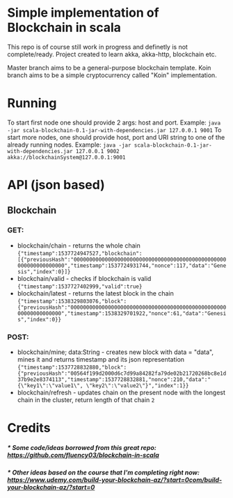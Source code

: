 # Simple implementation of Blockchain in scala
This repo is of course still work in progress and definetly is not complete/ready.
Project created to learn akka, akka-http, blockchain etc.

Master branch aims to be a general-purpose blockchain template.
Koin branch aims to be a simple cryptocurrency called "Koin" implementation.

# Running
To start first node one should provide 2 args: host and port. Example:
```java -jar scala-blockchain-0.1-jar-with-dependencies.jar 127.0.0.1 9001```
To start more nodes, one should provide host, port and URI string to one of the already running nodes. Example:
```java -jar scala-blockchain-0.1-jar-with-dependencies.jar 127.0.0.1 9002 akka://blockchainSystem@127.0.0.1:9001```

# API (json based)
## Blockchain
### GET:
* blockchain/chain - returns the whole chain
```{"timestamp":1537724947527,"blockchain":[{"previousHash":"0000000000000000000000000000000000000000000000000000000000000000","timestamp":1537724931744,"nonce":117,"data":"Genesis","index":0}]}```
* blockchain/valid - checks if blockchain is valid
```{"timestamp":1537727402999,"valid":true}```
* blockchain/latest - returns the latest block in the chain
```{"timestamp":1538329803076,"block":{"previousHash":"0000000000000000000000000000000000000000000000000000000000000000","timestamp":1538329701922,"nonce":61,"data":"Genesis","index":0}}```

### POST:
* blockchain/mine; data:String - creates new block with data = "data", mines it and returns timestamp and its json representation
```{"timestamp":1537728832880,"block":{"previousHash":"00564f199d2000d6c7d99a84282fa79de02b21720268bc8e1d37b9e2e8374113","timestamp":1537728832881,"nonce":210,"data":"{\"key1\":\"value1\", \"key2\":\"value2\"}","index":1}}```
* blockchain/refresh - updates chain on the present node with the longest chain in the cluster, return length of that chain
```2```

# Credits
##### * Some code/ideas borrowed from this great repo: https://github.com/fluency03/blockchain-in-scala
##### * Other ideas based on the course that I'm completing right now: https://www.udemy.com/build-your-blockchain-az/?start=0com/build-your-blockchain-az/?start=0
